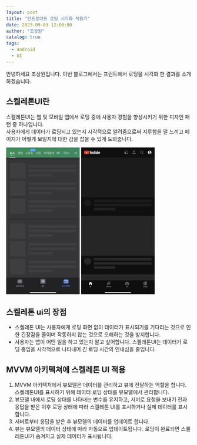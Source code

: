 ```yaml
---
layout: post
title: "안드로이드 로딩 시각화 적용기"
date: 2023-09-03 12:00:00
author: "조상원"
catalog: true
tags:
  - android
  - UI
---
```

안녕하세요 조상원입니다. 이번 블로그에서는 프런트에서 로딩을 시각화 한 결과를 소개하겠습니다.

## 스켈레톤UI란
스켈레톤UI는 웹 및 모바일 앱에서 로딩 중에 사용자 경험을 향상시키기 위한 디자인 패턴 중 하나입니다.<br>
사용자에게 데이터가 로딩되고 있는지 시각적으로 알려줌으로써 지루함을 덜 느끼고 페이지가 어떻게 보일지에 대한 감을 잡을 수 있게 도와줍니다.
<p float="left">
<img src="https://github.com/bone-stew/bone-stew.github.io/blob/main/img/naver_skeleton.jpg"   width="200" height="400"/>
<img src="https://github.com/bone-stew/bone-stew.github.io/blob/main/img/youtube_skeleton.jpg"   width="200" height="400"/>
</p>

## 스켈레톤 ui의 장점
- 스켈레톤 UI는 사용자에게 로딩 화면 없이 데이터가 표시되기를 기다리는 것으로 인한 긴장감을 줄이며 작동하지 않는 것으로 오해하는 것을 방지합니다.
- 사용자는 앱이 어떤 일을 하고 있는지 알고 싶어합니다. 스켈레톤UI는 데이터가 로딩 중임을 시각적으로 나타내어 긴 로딩 시간의 인내심을 줄입니다.

## MVVM 아키텍쳐에 스켈레톤 UI 적용
1. MVVM 아키텍처에서 뷰모델은 데이터를 관리하고 뷰에 전달하는 역할을 합니다. 스켈레톤UI를 표시하기 위해 데이터 로딩 상태를 뷰모델에서 관리합니다.
2. 뷰모델 내에서 로딩 상태를 나타내는 변수를 유지하고, 서버로 요청을 보내기 전과 응답을 받은 이후 로딩 상태에 따라 스켈레톤 UI를 표시하거나 실제 데이터를 표시합니다. 
3. 서버로부터 응답을 받은 후 뷰모델의 데이터를 업데이트 합니다. 
4. 뷰는 뷰모델의 데이터 상태에 따라 자동으로 업데이트됩니다. 로딩이 완료되면 스켈레톤UI가 숨겨지고 실제 데이터가 표시됩니다.

